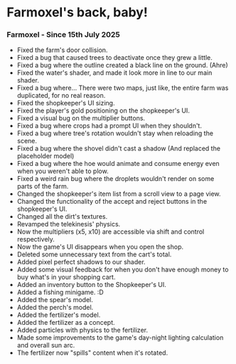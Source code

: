 # Farmoxel's back, baby!

### Farmoxel - Since 15th July 2025

+ Fixed the farm's door collision.
+ Fixed a bug that caused trees to deactivate once they grew a little.
+ Fixed a bug where the outline created a black line on the ground. (Ahre)
+ Fixed the water's shader, and made it look more in line to our main shader.
+ Fixed a bug where... There were two maps, just like, the entire farm was duplicated, for no real reason.
+ Fixed the shopkeeper's UI sizing.
+ Fixed the player's gold positioning on the shopkeeper's UI.
+ Fixed a visual bug on the multiplier buttons.
+ Fixed a bug where crops had a prompt UI when they shouldn't.
+ Fixed a bug where tree's rotation wouldn't stay when reloading the scene.
+ Fixed a bug where the shovel didn't cast a shadow (And replaced the placeholder model)
+ Fixed a bug where the hoe would animate and consume energy even when you weren't able to plow.
+ Fixed a weird rain bug where the droplets wouldn't render on some parts of the farm.
+ Changed the shopkeeper's item list from a scroll view to a page view.
+ Changed the functionality of the accept and reject buttons in the shopkeeper's UI.
+ Changed all the dirt's textures.
+ Revamped the telekinesis' physics.
+ Now the multipliers (x5, x10) are accessible via shift and control respectively.
+ Now the game's UI disappears when you open the shop.
+ Deleted some unnecessary text from the cart's total.
+ Added pixel perfect shadows to our shader.
+ Added some visual feedback for when you don't have enough money to buy what's in your shopping cart.
+ Added an inventory button to the Shopkeeper's UI.
+ Added a fishing minigame. :D
+ Added the spear's model.
+ Added the perch's model.
+ Added the fertilizer's model.
+ Added the fertilizer as a concept.
+ Added particles with physics to the fertilizer.
+ Made some improvements to the game's day-night lighting calculation and overall sun arc.
+ The fertilizer now "spills" content when it's rotated.
